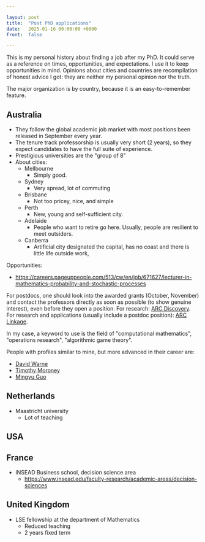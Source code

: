 ```yaml
---

layout: post
title:  "Post PhD applications"
date:   2025-01-16 00:00:00 +0000
front:  false

---
```


This is my personal history about finding a job after my PhD.
It could serve as a reference on times, opportunities, and expectations.
I use it to keep opportunities in mind.
Opinions about cities and countries are recompilation of honest advice I got: they are neither my personal opinion nor the truth.

The major organization is by country, because it is an easy-to-remember feature.

## Australia

- They follow the global academic job market with most positions been released in September every year.
- The tenure track professorship is usually very short (2 years), so they expect candidates to have the full suite of experience.
- Prestigious universities are the "group of 8"
- About cities:
	- Mellbourne
		- Simply good.
	- Sydney
		- Very spread, lot of commuting
	- Brisbane
		- Not too pricey, nice, and simple
	- Perth
		- New, young and self-sufficient city.
	- Adelaide
		- People who want to retire go here. Usually, people are resilient to meet outsiders.
	- Canberra
		- Artificial city designated the capital, has no coast and there is little life outside work, 

Opportunities:
- https://careers.pageuppeople.com/513/cw/en/job/671627/lecturer-in-mathematics-probability-and-stochastic-processes

For postdocs, one should look into the awarded grants (October, November) and contact the professors directly as soon as possible (to show genuine interest), even before they open a position.
For research: [ARC Discovery](https://www.arc.gov.au/funding-research/discovery-linkage/discovery-program/discovery-projects).
For research and applications (usually include a postdoc position): [ARC Linkage](https://www.arc.gov.au/funding-research/funding-schemes/linkage-program).

In my case, a keyword to use is the field of "computational mathematics", "operations research", "algorithmic game theory".

People with profiles similar to mine, but more advanced in their career are:
- [David Warne](https://sites.google.com/view/dj-warne/home?authuser=0)
- [Timothy Moroney](https://www.qut.edu.au/about/our-people/academic-profiles/t.moroney)
- [Mingyu Guo](https://mingyuguo.github.io/)

## Netherlands  

- Maastricht university
	- Lot of teaching

## USA



## France

- INSEAD Business school, decision science area
	- https://www.insead.edu/faculty-research/academic-areas/decision-sciences

## United Kingdom

- LSE fellowship at the department of Mathematics
	- Reduced teaching
	- 2 years fixed term
